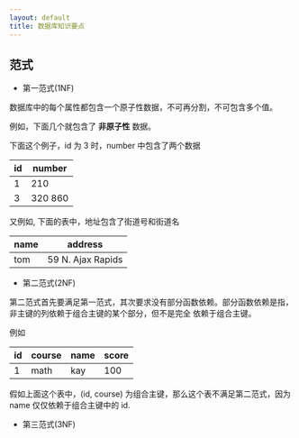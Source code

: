 ```yaml
---
layout: default
title: 数据库知识要点
---
```


## 范式

* 第一范式(1NF)

数据库中的每个属性都包含一个原子性数据，不可再分割，不可包含多个值。

例如，下面几个就包含了 **非原子性** 数据。

下面这个例子，id 为 3 时，number 中包含了两个数据

| id | number |
|----|--------|
| 1  | 210 |
| 3  | 320 860 |

又例如, 下面的表中，地址包含了街道号和街道名

|name|address|
|----|-------|
|tom| 59 N. Ajax Rapids |


* 第二范式(2NF)

第二范式首先要满足第一范式，其次要求没有部分函数依赖。部分函数依赖是指，非主键的列依赖于组合主键的某个部分，但不是完全
依赖于组合主键。

例如 

| id | course | name | score |
|----|--------|------|-------|
| 1  |  math  | kay  | 100   |

假如上面这个表中，(id, course) 为组合主键，那么这个表不满足第二范式，因为 name 仅仅依赖于组合主键中的 id.

* 第三范式(3NF)
